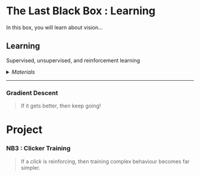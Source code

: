 # The Last Black Box : Learning
In this box, you will learn about vision...

## Learning
Supervised, unsupervised, and reinforcement learning

<details><summary><i>Materials</i></summary><p>

Name|Description| # |Package|Data|Link|
:-------|:----------|:-----:|:-:|:--:|:--:|
Clicker|Loud sound maker (and whistle)|1|Auxiliary|[-D-](/boxes/learning/)|[-L-](https://www.amazon.co.uk/Clicker-Multi-Color-Diyife-Training-Wrist/dp/B076LZ4XGK)

</p></details><hr>

### Gradient Descent
> If it gets better, then keep going!


# Project
### NB3 : Clicker Training
> If a *click* is reinforcing, then training complex behaviour becomes far simpler.


